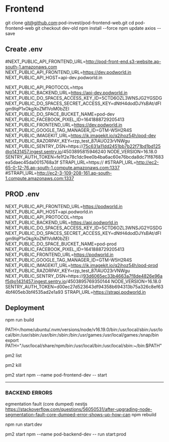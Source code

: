 # Frontend
git clone git@github.com:pod-invest/pod-frontend-web.git
cd pod-frontend-web
git checkout dev-old
npm install --force
npm update axios --save

## Create .env
#NEXT_PUBLIC_API_FRONTEND_URL=http://pod-front-end.s3-website.ap-south-1.amazonaws.com
NEXT_PUBLIC_API_FRONTEND_URL=https://dev.podworld.in
NEXT_PUBLIC_API_HOST=api-dev.podworld.in

NEXT_PUBLIC_API_PROTOCOL=https
NEXT_PUBLIC_BACKEND_URL=https://api-dev.podworld.in
NEXT_PUBLIC_DO_SPACES_ACCESS_KEY_ID=5CTD6OZL3WNSJG2YGSDG
NEXT_PUBLIC_DO_SPACES_SECRET_ACCESS_KEY=dNtH4dodDJYsBAt/dFIgm9lqP1xOkgXoZM1VoM0bZEI
NEXT_PUBLIC_DO_SPACE_BUCKET_NAME=pod-dev
NEXT_PUBLIC_FACEBOOK_PIXEL_ID=1641888729205413
NEXT_PUBLIC_FRONTEND_URL=https://dev.podworld.in
NEXT_PUBLIC_GOOGLE_TAG_MANAGER_ID=GTM-W5H2R4S
NEXT_PUBLIC_IMAGEKIT_URL=https://ik.imagekit.io/q2jhoz54h/pod-dev
NEXT_PUBLIC_RAZORPAY_KEY=rzp_test_87lAUO23rVNWgu
NEXT_PUBLIC_SENTRY_DSN=https://75c631a11dd2451bb7b22f71bd1bd125@o1431457.ingest.sentry.io/4503895815946240
NODE_VERSION=16.18.0
SENTRY_AUTH_TOKEN=fe1f2e78c1dc9ee0b4ba6ac60e76bcda8dc71f87683ea5daec45da0015768a3f
STRAPI_URL=https://
#STRAPI_URL=http://ec2-65-0-12-76.ap-south-1.compute.amazonaws.com:1337
#STRAPI_URL=http://ec2-3-109-208-161.ap-south-1.compute.amazonaws.com:1337


## PROD .env
NEXT_PUBLIC_API_FRONTEND_URL=https://podworld.in
NEXT_PUBLIC_API_HOST=api.podworld.in
NEXT_PUBLIC_API_PROTOCOL=https
NEXT_PUBLIC_BACKEND_URL=https://api.podworld.in
NEXT_PUBLIC_DO_SPACES_ACCESS_KEY_ID=5CTD6OZL3WNSJG2YGSDG
NEXT_PUBLIC_DO_SPACES_SECRET_ACCESS_KEY=dNtH4dodDJYsBAt/dFIgm9lqP1xOkgXoZM1VoM0bZEI
NEXT_PUBLIC_DO_SPACE_BUCKET_NAME=pod-prod
NEXT_PUBLIC_FACEBOOK_PIXEL_ID=1641888729205413
NEXT_PUBLIC_FRONTEND_URL=https://podworld.in
NEXT_PUBLIC_GOOGLE_TAG_MANAGER_ID=GTM-W5H2R4S
NEXT_PUBLIC_IMAGEKIT_URL=https://ik.imagekit.io/q2jhoz54h/pod-prod
NEXT_PUBLIC_RAZORPAY_KEY=rzp_test_87lAUO23rVNWgu
NEXT_PUBLIC_SENTRY_DSN=https://93d6065ec33b4663a7f8de4826e96af5@o1431457.ingest.sentry.io/4503895769350144
NODE_VERSION=16.18.0
SENTRY_AUTH_TOKEN=d00ec27d523643df94358b694313b75a326c8ef634bf405eb3bf4535ad2e1a93
STRAPI_URL=https://strapi.podworld.in

## Deployment

npm run build

PATH=/home/ubuntu/.nvm/versions/node/v16.19.0/bin:/usr/local/sbin:/usr/local/bin:/usr/sbin:/usr/bin:/sbin:/bin:/usr/games:/usr/local/games:/snap/bin
export PATH="/usr/local/share/npm/bin:/usr/local/bin:/usr/local/sbin:~/bin:$PATH"

pm2 list

pm2 kill

pm2 start npm --name pod-frontend-dev -- start

--------------------------------------------------------------------

### BACKEND ERRORS

egmentation fault (core dumped) nestjs
https://stackoverflow.com/questions/56050531/after-upgrading-node-segmentation-fault-core-dumped-error-shows-up-how-can
npm rebuild

npm run start:dev

pm2 start npm --name pod-backend-dev -- run start:prod